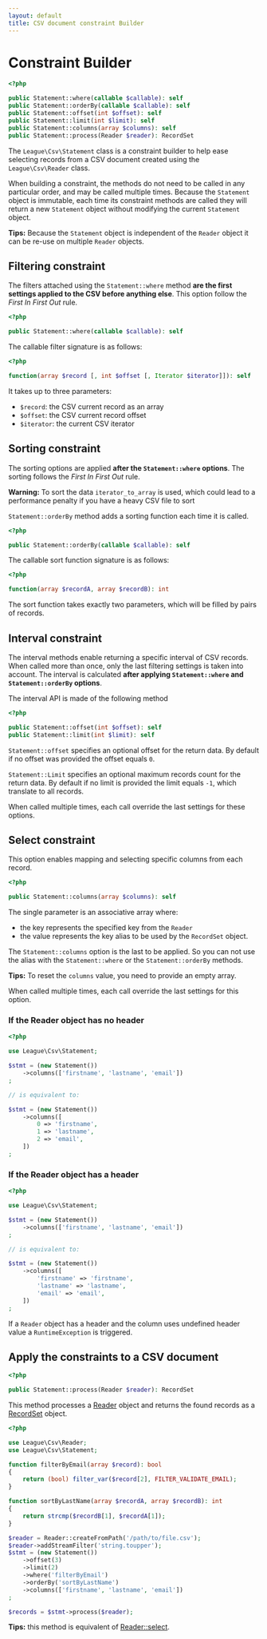 ```yaml
---
layout: default
title: CSV document constraint Builder
---
```


# Constraint Builder

~~~php
<?php

public Statement::where(callable $callable): self
public Statement::orderBy(callable $callable): self
public Statement::offset(int $offset): self
public Statement::limit(int $limit): self
public Statement::columns(array $columns): self
public Statement::process(Reader $reader): RecordSet
~~~

The `League\Csv\Statement` class is a constraint builder to help ease selecting records from a CSV document created using the `League\Csv\Reader` class.

When building a constraint, the methods do not need to be called in any particular order, and may be called multiple times. Because the `Statement` object is immutable, each time its constraint methods are called they will return a new `Statement` object without modifying the current `Statement` object.

<p class="message-info"><strong>Tips:</strong> Because the <code>Statement</code> object is independent of the <code>Reader</code> object it can be re-use on multiple <code>Reader</code> objects.</p>

## Filtering constraint

The filters attached using the `Statement::where` method **are the first settings applied to the CSV before anything else**. This option follow the *First In First Out* rule.

~~~php
<?php

public Statement::where(callable $callable): self
~~~

The callable filter signature is as follows:

~~~php
<?php

function(array $record [, int $offset [, Iterator $iterator]]): self
~~~

It takes up to three parameters:

- `$record`: the CSV current record as an array
- `$offset`: the CSV current record offset
- `$iterator`: the current CSV iterator

## Sorting constraint

The sorting options are applied **after the `Statement::where` options**. The sorting follows the *First In First Out* rule.

<p class="message-warning"><strong>Warning:</strong> To sort the data <code>iterator_to_array</code> is used, which could lead to a performance penalty if you have a heavy CSV file to sort
</p>


`Statement::orderBy` method adds a sorting function each time it is called.

~~~php
<?php

public Statement::orderBy(callable $callable): self
~~~

The callable sort function signature is as follows:

~~~php
<?php

function(array $recordA, array $recordB): int
~~~

The sort function takes exactly two parameters, which will be filled by pairs of records.

## Interval constraint

The interval methods enable returning a specific interval of CSV records. When called more than once, only the last filtering settings is taken into account. The interval is calculated **after applying `Statement::where` and `Statement::orderBy` options**.

The interval API is made of the following method

~~~php
<?php

public Statement::offset(int $offset): self
public Statement::limit(int $limit): self
~~~

`Statement::offset` specifies an optional offset for the return data. By default if no offset was provided the offset equals `0`.

`Statement::Limit` specifies an optional maximum records count for the return data. By default if no limit is provided the limit equals `-1`, which translate to all records.

<p class="message-notice">When called multiple times, each call override the last settings for these options.</p>

## Select constraint

This option enables mapping and selecting specific columns from each record.

~~~php
<?php

public Statement::columns(array $columns): self
~~~

The single parameter is an associative array where:

- the key represents the specified key from the `Reader`
- the value represents the key alias to be used by the `RecordSet` object.

The `Statement::columns` option is the last to be applied. So you can not use the alias with the `Statement::where` or the `Statement::orderBy` methods.

<p class="message-info"><strong>Tips:</strong> To reset the <code>columns</code> value, you need to provide an empty array.</p>

<p class="message-notice">When called multiple times, each call override the last settings for this option.</p>


### If the Reader object has no header

~~~php
<?php

use League\Csv\Statement;

$stmt = (new Statement())
    ->columns(['firstname', 'lastname', 'email'])
;

// is equivalent to:

$stmt = (new Statement())
    ->columns([
        0 => 'firstname',
        1 => 'lastname',
        2 => 'email',
    ])
;
~~~

### If the Reader object has a header

~~~php
<?php

use League\Csv\Statement;

$stmt = (new Statement())
    ->columns(['firstname', 'lastname', 'email'])
;

// is equivalent to:

$stmt = (new Statement())
    ->columns([
        'firstname' => 'firstname',
        'lastname' => 'lastname',
        'email' => 'email',
    ])
;
~~~

<p class="message-warning">If a <code>Reader</code> object has a header and the column uses undefined header value a <code>RuntimeException</code> is triggered.</p>

## Apply the constraints to a CSV document

~~~php
<?php

public Statement::process(Reader $reader): RecordSet
~~~

This method processes a [Reader](/9.0/reader/) object and returns the found records as a [RecordSet](/9.0/reader/records) object.

~~~php
<?php

use League\Csv\Reader;
use League\Csv\Statement;

function filterByEmail(array $record): bool
{
    return (bool) filter_var($record[2], FILTER_VALIDATE_EMAIL);
}

function sortByLastName(array $recordA, array $recordB): int
{
    return strcmp($recordB[1], $recordA[1]);
}

$reader = Reader::createFromPath('/path/to/file.csv');
$reader->addStreamFilter('string.toupper');
$stmt = (new Statement())
    ->offset(3)
    ->limit(2)
    ->where('filterByEmail')
    ->orderBy('sortByLastName')
    ->columns(['firstname', 'lastname', 'email'])
;

$records = $stmt->process($reader);
~~~

<p class="message-info"><strong>Tips:</strong> this method is equivalent of <a href="/9.0/reader/#selecting-csv-records">Reader::select</a>.</p>

